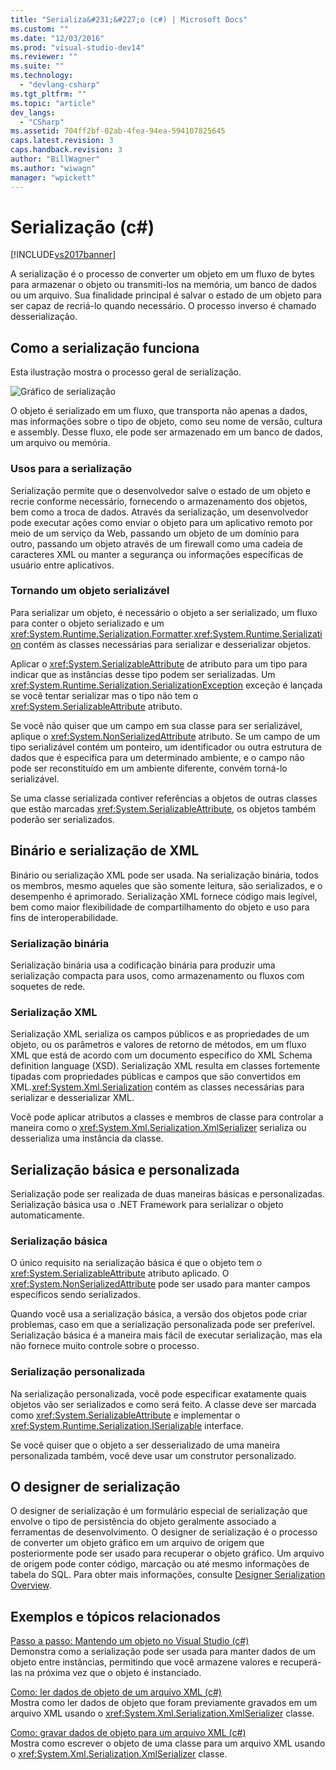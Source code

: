 ```yaml
---
title: "Serializa&#231;&#227;o (c#) | Microsoft Docs"
ms.custom: ""
ms.date: "12/03/2016"
ms.prod: "visual-studio-dev14"
ms.reviewer: ""
ms.suite: ""
ms.technology: 
  - "devlang-csharp"
ms.tgt_pltfrm: ""
ms.topic: "article"
dev_langs: 
  - "CSharp"
ms.assetid: 704ff2bf-02ab-4fea-94ea-594107825645
caps.latest.revision: 3
caps.handback.revision: 3
author: "BillWagner"
ms.author: "wiwagn"
manager: "wpickett"
---
```

# Serializa&#231;&#227;o (c#)
[!INCLUDE[vs2017banner](../../../../csharp/includes/vs2017banner.md)]

A serialização é o processo de converter um objeto em um fluxo de bytes para armazenar o objeto ou transmiti\-los na memória, um banco de dados ou um arquivo. Sua finalidade principal é salvar o estado de um objeto para ser capaz de recriá\-lo quando necessário. O processo inverso é chamado desserialização.  
  
## Como a serialização funciona  
 Esta ilustração mostra o processo geral de serialização.  
  
 ![Gráfico de serialização](../../../../csharp/programming-guide/concepts/serialization/media/serialization.png "serialization")  
  
 O objeto é serializado em um fluxo, que transporta não apenas a dados, mas informações sobre o tipo de objeto, como seu nome de versão, cultura e assembly. Desse fluxo, ele pode ser armazenado em um banco de dados, um arquivo ou memória.  
  
### Usos para a serialização  
 Serialização permite que o desenvolvedor salve o estado de um objeto e recrie conforme necessário, fornecendo o armazenamento dos objetos, bem como a troca de dados. Através da serialização, um desenvolvedor pode executar ações como enviar o objeto para um aplicativo remoto por meio de um serviço da Web, passando um objeto de um domínio para outro, passando um objeto através de um firewall como uma cadeia de caracteres XML ou manter a segurança ou informações específicas de usuário entre aplicativos.  
  
### Tornando um objeto serializável  
 Para serializar um objeto, é necessário o objeto a ser serializado, um fluxo para conter o objeto serializado e um <xref:System.Runtime.Serialization.Formatter>.<xref:System.Runtime.Serialization> contém as classes necessárias para serializar e desserializar objetos.  
  
 Aplicar o <xref:System.SerializableAttribute> de atributo para um tipo para indicar que as instâncias desse tipo podem ser serializadas. Um <xref:System.Runtime.Serialization.SerializationException> exceção é lançada se você tentar serializar mas o tipo não tem o <xref:System.SerializableAttribute> atributo.  
  
 Se você não quiser que um campo em sua classe para ser serializável, aplique o <xref:System.NonSerializedAttribute> atributo. Se um campo de um tipo serializável contém um ponteiro, um identificador ou outra estrutura de dados que é específica para um determinado ambiente, e o campo não pode ser reconstituído em um ambiente diferente, convém torná\-lo serializável.  
  
 Se uma classe serializada contiver referências a objetos de outras classes que estão marcadas <xref:System.SerializableAttribute>, os objetos também poderão ser serializados.  
  
## Binário e serialização de XML  
 Binário ou serialização XML pode ser usada. Na serialização binária, todos os membros, mesmo aqueles que são somente leitura, são serializados, e o desempenho é aprimorado. Serialização XML fornece código mais legível, bem como maior flexibilidade de compartilhamento do objeto e uso para fins de interoperabilidade.  
  
### Serialização binária  
 Serialização binária usa a codificação binária para produzir uma serialização compacta para usos, como armazenamento ou fluxos com soquetes de rede.  
  
### Serialização XML  
 Serialização XML serializa os campos públicos e as propriedades de um objeto, ou os parâmetros e valores de retorno de métodos, em um fluxo XML que está de acordo com um documento específico do XML Schema definition language \(XSD\). Serialização XML resulta em classes fortemente tipadas com propriedades públicas e campos que são convertidos em XML.<xref:System.Xml.Serialization> contém as classes necessárias para serializar e desserializar XML.  
  
 Você pode aplicar atributos a classes e membros de classe para controlar a maneira como o <xref:System.Xml.Serialization.XmlSerializer> serializa ou desserializa uma instância da classe.  
  
## Serialização básica e personalizada  
 Serialização pode ser realizada de duas maneiras básicas e personalizadas. Serialização básica usa o .NET Framework para serializar o objeto automaticamente.  
  
### Serialização básica  
 O único requisito na serialização básica é que o objeto tem o <xref:System.SerializableAttribute> atributo aplicado. O <xref:System.NonSerializedAttribute> pode ser usado para manter campos específicos sendo serializados.  
  
 Quando você usa a serialização básica, a versão dos objetos pode criar problemas, caso em que a serialização personalizada pode ser preferível. Serialização básica é a maneira mais fácil de executar serialização, mas ela não fornece muito controle sobre o processo.  
  
### Serialização personalizada  
 Na serialização personalizada, você pode especificar exatamente quais objetos vão ser serializados e como será feito. A classe deve ser marcada como <xref:System.SerializableAttribute> e implementar o <xref:System.Runtime.Serialization.ISerializable> interface.  
  
 Se você quiser que o objeto a ser desserializado de uma maneira personalizada também, você deve usar um construtor personalizado.  
  
## O designer de serialização  
 O designer de serialização é um formulário especial de serialização que envolve o tipo de persistência do objeto geralmente associado a ferramentas de desenvolvimento. O designer de serialização é o processo de converter um objeto gráfico em um arquivo de origem que posteriormente pode ser usado para recuperar o objeto gráfico. Um arquivo de origem pode conter código, marcação ou até mesmo informações de tabela do SQL. Para obter mais informações, consulte [Designer Serialization Overview](../Topic/Designer%20Serialization%20Overview.md).  
  
##  <a name="BKMK_RelatedTopics"></a> Exemplos e tópicos relacionados  
 [Passo a passo: Mantendo um objeto no Visual Studio \(c\#\)](../Topic/Walkthrough:%20Persisting%20an%20Object%20in%20Visual%20Studio%20\(C%23\).md)  
 Demonstra como a serialização pode ser usada para manter dados de um objeto entre instâncias, permitindo que você armazene valores e recuperá\-las na próxima vez que o objeto é instanciado.  
  
 [Como: ler dados de objeto de um arquivo XML \(c\#\)](../Topic/How%20to:%20Read%20Object%20Data%20from%20an%20XML%20File%20\(C%23\).md)  
 Mostra como ler dados de objeto que foram previamente gravados em um arquivo XML usando o <xref:System.Xml.Serialization.XmlSerializer> classe.  
  
 [Como: gravar dados de objeto para um arquivo XML \(c\#\)](../../../../csharp/programming-guide/concepts/serialization/how-to-write-object-data-to-an-xml-file.md)  
 Mostra como escrever o objeto de uma classe para um arquivo XML usando o <xref:System.Xml.Serialization.XmlSerializer> classe.